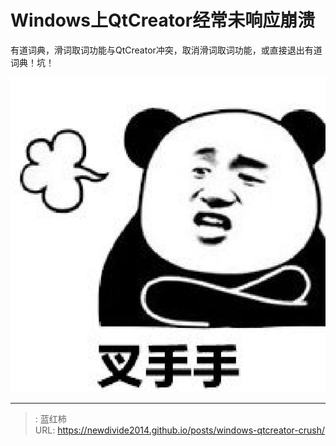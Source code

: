 # Windows上QtCreator经常未响应崩溃

有道词典，滑词取词功能与QtCreator冲突，取消滑词取词功能，或直接退出有道词典！坑！

![无奈](/images/posts/qtcreator-crush.jpeg)

---

> : 蓝红柿  
> URL: https://newdivide2014.github.io/posts/windows-qtcreator-crush/  

